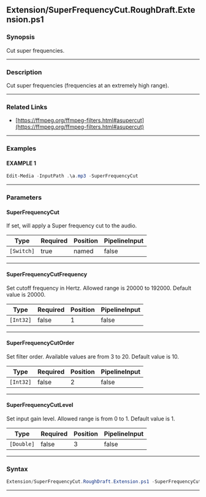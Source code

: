 
Extension/SuperFrequencyCut.RoughDraft.Extension.ps1
----------------------------------------------------
### Synopsis
Cut super frequencies.

---
### Description

Cut super frequencies (frequencies at an extremely high range).

---
### Related Links
* [https://ffmpeg.org/ffmpeg-filters.html#asupercut](https://ffmpeg.org/ffmpeg-filters.html#asupercut)



---
### Examples
#### EXAMPLE 1
```PowerShell
Edit-Media -InputPath .\a.mp3 -SuperFrequencyCut
```

---
### Parameters
#### **SuperFrequencyCut**

If set, will apply a Super frequency cut to the audio.






|Type      |Required|Position|PipelineInput|
|----------|--------|--------|-------------|
|`[Switch]`|true    |named   |false        |



---
#### **SuperFrequencyCutFrequency**

Set cutoff frequency in Hertz. Allowed range is 20000 to 192000. Default value is 20000.






|Type     |Required|Position|PipelineInput|
|---------|--------|--------|-------------|
|`[Int32]`|false   |1       |false        |



---
#### **SuperFrequencyCutOrder**

Set filter order. Available values are from 3 to 20. Default value is 10.






|Type     |Required|Position|PipelineInput|
|---------|--------|--------|-------------|
|`[Int32]`|false   |2       |false        |



---
#### **SuperFrequencyCutLevel**

Set input gain level. Allowed range is from 0 to 1. Default value is 1.






|Type      |Required|Position|PipelineInput|
|----------|--------|--------|-------------|
|`[Double]`|false   |3       |false        |



---
### Syntax
```PowerShell
Extension/SuperFrequencyCut.RoughDraft.Extension.ps1 -SuperFrequencyCut [[-SuperFrequencyCutFrequency] <Int32>] [[-SuperFrequencyCutOrder] <Int32>] [[-SuperFrequencyCutLevel] <Double>] [<CommonParameters>]
```
---





